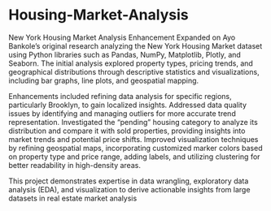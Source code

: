 # Housing-Market-Analysis
New York Housing Market Analysis Enhancement
Expanded on Ayo Bankole’s original research analyzing the New York Housing Market dataset using Python libraries such as Pandas, NumPy, Matplotlib, Plotly, and Seaborn. The initial analysis explored property types, pricing trends, and geographical distributions through descriptive statistics and visualizations, including bar graphs, line plots, and geospatial mapping.

Enhancements included refining data analysis for specific regions, particularly Brooklyn, to gain localized insights. Addressed data quality issues by identifying and managing outliers for more accurate trend representation. Investigated the “pending” housing category to analyze its distribution and compare it with sold properties, providing insights into market trends and potential price shifts. Improved visualization techniques by refining geospatial maps, incorporating customized marker colors based on property type and price range, adding labels, and utilizing clustering for better readability in high-density areas.

This project demonstrates expertise in data wrangling, exploratory data analysis (EDA), and visualization to derive actionable insights from large datasets in real estate market analysis
